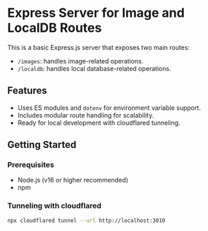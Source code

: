 # Express Server for Image and LocalDB Routes

This is a basic Express.js server that exposes two main routes:
- `/images`: handles image-related operations.
- `/localdb`: handles local database-related operations.

## Features

- Uses ES modules and `dotenv` for environment variable support.
- Includes modular route handling for scalability.
- Ready for local development with cloudflared tunneling.

## Getting Started

### Prerequisites

- Node.js (v16 or higher recommended)
- npm

### Tunneling with cloudflared

```bash
npx cloudflared tunnel --url http://localhost:3010
```
